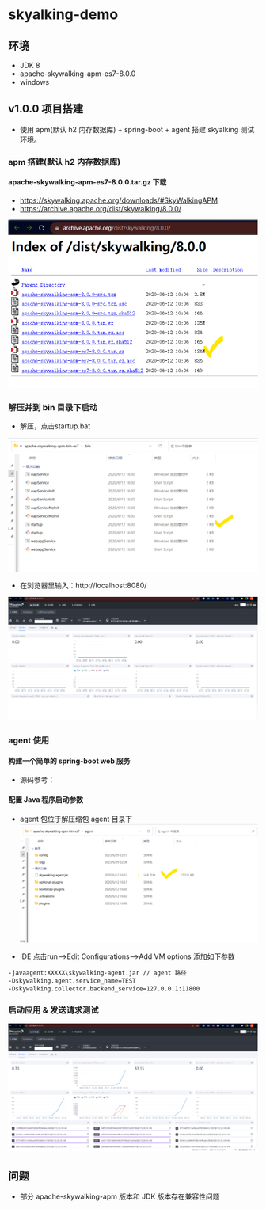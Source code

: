 # skyalking-demo

## 环境
- JDK 8
- apache-skywalking-apm-es7-8.0.0
- windows

## v1.0.0 项目搭建
- 使用 apm(默认 h2 内存数据库) + spring-boot + agent 搭建 skyalking 测试环境。

### apm 搭建(默认 h2 内存数据库)

####  apache-skywalking-apm-es7-8.0.0.tar.gz 下载
- https://skywalking.apache.org/downloads/#SkyWalkingAPM
- https://archive.apache.org/dist/skywalking/8.0.0/

![img_1.png](img/img_1.png)

### 解压并到 bin 目录下启动
- 解压，点击startup.bat

![img_2.png](img/img_2.png)

- 在浏览器里输入：http://localhost:8080/

![img_5.png](img/img_5.png)

### agent 使用

#### 构建一个简单的 spring-boot web 服务
- 源码参考：

#### 配置 Java 程序启动参数
- agent 包位于解压缩包 agent 目录下
![img_4.png](src/img_4.png)

- IDE 点击run-->Edit Configurations-->Add VM options 添加如下参数
```
-javaagent:XXXXX\skywalking-agent.jar // agent 路径
-Dskywalking.agent.service_name=TEST
-Dskywalking.collector.backend_service=127.0.0.1:11800
```

### 启动应用 & 发送请求测试

![img_3.png](img/img_3.png)

## 问题
- 部分 apache-skywalking-apm 版本和 JDK 版本存在兼容性问题
